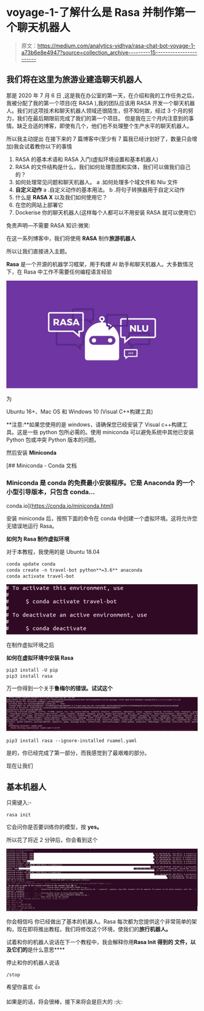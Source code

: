 # voyage-1-了解什么是 Rasa 并制作第一个聊天机器人

> 原文：<https://medium.com/analytics-vidhya/rasa-chat-bot-voyage-1-a73b6e8e4947?source=collection_archive---------15----------------------->

## 我们将在这里为旅游业建造聊天机器人

那是 2020 年 7 月 6 日
,这是我在办公室的第一天，在介绍和我的工作任务之后，我被分配了我的第一个项目(在 RASA ),我的团队应该用 RASA 开发一个聊天机器人。我们对这项技术和聊天机器人领域还很陌生，但不知何故，经过 3 个月的努力，我们在最后期限前完成了我们的第一个项目。
但是我在三个月内注意到的事情。缺乏合适的博客，即使有几个，他们也不处理整个生产水平的聊天机器人。

所以我主动提出
在接下来的 7 篇博客中(至少有 7 篇我已经计划好了，数量只会增加)我会试着教你以下的事情

1.  RASA 的基本术语和 RASA 入门(虚拟环境设置和基本机器人)
2.  RASA 的文件结构是什么，我们如何处理意图和实体，我们可以做我们自己的？
3.  如何处理常见问题和聊天机器人。
    a .如何处理多个域文件和 Nlu 文件
4.  **自定义动作**
    a .自定义动作的基本用法。
    b .将句子转换器用于自定义动作
5.  什么是 **RASA X** 以及我们如何使用它？
6.  在您的网站上部署它
7.  Dockerise 你的聊天机器人(这样每个人都可以不用安装 RASA 就可以使用它)

免责声明—不需要 RASA 知识:微笑:

在这一系列博客中，我们将使用 **RASA** 制作**旅游机器人**

所以让我们直接进入主题。

**Rasa** 是一个开源的机器学习框架，用于构建 AI 助手和聊天机器人。大多数情况下，在 Rasa 中工作不需要任何编程语言经验

![](img/95808cef13a0e230ebdaae60fcb1e0e7.png)

为

Ubuntu 16+、Mac OS 和 Windows 10 (Visual C++构建工具)

**注意:**如果您使用的是 windows，请确保您已经安装了 Visual c++构建工具。这是一些 python 包所必需的。使用 miniconda 可以避免系统中其他已安装 Python 包或冲突 Python 版本的问题。

然后安装 **Miniconda**

 [## Miniconda - Conda 文档

### Miniconda 是 conda 的免费最小安装程序。它是 Anaconda 的一个小型引导版本，只包含 conda…

conda.io](https://conda.io/miniconda.html) 

安装 miniconda 后，按照下面的命令在 conda 中创建一个虚拟环境。这将允许您无错误地运行 Rasa。

**如何为 Rasa 制作虚拟环境**

对于本教程，我使用的是 Ubuntu 18.04

```
conda update conda
conda create -n travel-bot python**=3.6** anaconda
conda activate travel-bot
```

![](img/0790b0f074bca302e2faf8a911d63e62.png)

在制作虚拟环境之后

**如何在虚拟环境中安装 Rasa**

```
pip3 install -U pip
pip3 install rasa
```

万一你得到一个关于**鲁梅尔的错误。试试这个**

![](img/0660a0a8a377cd69b599f1f009296bee.png)

```
pip3 install rasa --ignore-installed ruamel.yaml
```

是的，你已经完成了第一部分，而我感觉到了最艰难的部分。

现在让我们

## 基本机器人

只需键入:-

```
rasa init
```

它会问你是否要训练你的模型，按 **yes。**

所以花了将近 2 分钟后，你会看到这个

![](img/eea430b9a84603b300dc5863e85964a9.png)

你会相信吗
你已经做出了基本的机器人。Rasa 每次都为您提供这个非常简单的架构，现在即将推出教程，我们将修改这个环境，使我们的**旅行机器人。**

试着和你的机器人说话在下一个教程中，我会解释你用**Rasa Init
得到的
文件，以及它们的**是什么意思****

停止和你的机器人说话

```
/stop
```

希望你喜欢
:+1:

如果是的话，将会很棒，接下来将会是巨大的
:火: